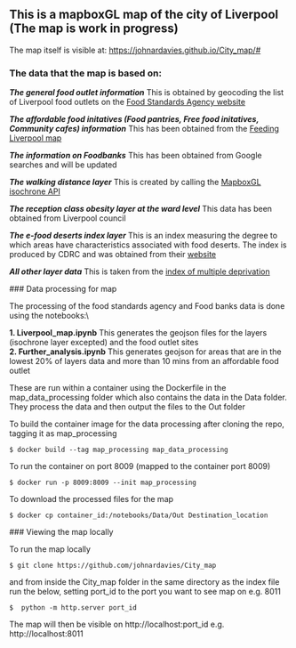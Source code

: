 ## This is a mapboxGL map of the city of Liverpool (The map is work in progress)

The map itself is visible at:
https://johnardavies.github.io/City_map/#


### The data that the map is based on:


***The general food outlet information***
This is obtained by geocoding the list of Liverpool food outlets on the [Food Standards Agency website](https://ratings.food.gov.uk/default/en-GB)

***The affordable food initatives (Food pantries, Free food initatives, Community cafes) information***
This has been obtained from the [Feeding Liverpool map](http://www.feedingliverpool.org/resources)

***The information on Foodbanks***
This has been obtained from Google searches and will be updated

***The walking distance layer***
This is created by calling the [MapboxGL isochrone API](https://docs.mapbox.com/help/tutorials/get-started-isochrone-api/)

***The reception class obesity layer at the ward level***
This data has been obtained from Liverpool council

***The e-food deserts index layer***
This is an index measuring the degree to which areas have characteristics associated with food deserts. The index is produced by
 CDRC and was obtained from their [website](https://data.cdrc.ac.uk/dataset/e-food-desert-index#:~:text=The%20e%2Dfood%20deserts%20index,density%20of%20grocery%20retail%20facilities)

***All other layer data***
This is taken from the [index of multiple deprivation](https://data-communities.opendata.arcgis.com/datasets/d4b79be994ac4820ad44e10ded313df3_0)


### Data processing for map

The processing of the food standards agency and Food banks data is done using the notebooks:\

**1. Liverpool_map.ipynb** This generates the geojson files for the layers (isochrone layer excepted) and the food outlet sites\
**2. Further_analysis.ipynb** This generates geojson for areas that are in the lowest 20% of layers data and more than 10 mins from an affordable food outlet

These are run within a container using the Dockerfile in the map_data_processing folder which also contains the data in the Data folder.
They process the data and then output the files to the Out folder 

To build the container image for the data processing after cloning the repo, tagging it as map_processing
```
$ docker build --tag map_processing map_data_processing
```
To run the container on port 8009 (mapped to the container port 8009)
```
$ docker run -p 8009:8009 --init map_processing
```
To download the processed files for the map
```
$ docker cp container_id:/notebooks/Data/Out Destination_location
```

### Viewing the map locally

To run the map locally
```
$ git clone https://github.com/johnardavies/City_map
```
and from inside the City_map folder in the same directory as the index file run the below, setting port_id to the port you want to see map on e.g. 8011
```
$  python -m http.server port_id
```
The map will then be visible on http://localhost:port_id e.g. http://localhost:8011
